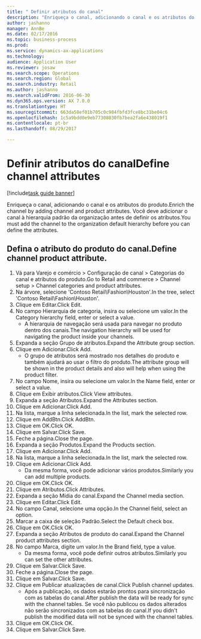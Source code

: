 ```yaml
--- 
title: " Definir atributos do canal"
description: "Enriqueça o canal, adicionando o canal e os atributos do produto."
author: jashanno
manager: AnnBe
ms.date: 02/17/2016
ms.topic: business-process
ms.prod: 
ms.service: dynamics-ax-applications
ms.technology: 
audience: Application User
ms.reviewer: josaw
ms.search.scope: Operations
ms.search.region: Global
ms.search.industry: Retail
ms.author: jashanno
ms.search.validFrom: 2016-06-30
ms.dyn365.ops.version: AX 7.0.0
ms.translationtype: HT
ms.sourcegitcommit: 663da58ef01b705c0c984fbfd3fce8bc31be04c6
ms.openlocfilehash: 1c5a9bdd0e9eb77308030fb7bea2fa6e438019f1
ms.contentlocale: pt-br
ms.lasthandoff: 08/29/2017

---
```

# <a name="define-channel-attributes"></a><span data-ttu-id="80a9c-103"> Definir atributos do canal</span><span class="sxs-lookup"><span data-stu-id="80a9c-103">Define channel attributes</span></span>

[!include[task guide banner](../includes/task-guide-banner.md)]

<span data-ttu-id="80a9c-104">Enriqueça o canal, adicionando o canal e os atributos do produto.</span><span class="sxs-lookup"><span data-stu-id="80a9c-104">Enrich the channel by adding channel and product attributes.</span></span> <span data-ttu-id="80a9c-105">Você deve adicionar o canal à hierarquia padrão da organização antes de definir os atributos.</span><span class="sxs-lookup"><span data-stu-id="80a9c-105">You must add the channel to the organization default hierarchy before you can define the attributes.</span></span>


## <a name="define-channel-product-attribute"></a><span data-ttu-id="80a9c-106">Defina o atributo do produto do canal.</span><span class="sxs-lookup"><span data-stu-id="80a9c-106">Define channel product attribute.</span></span>
1. <span data-ttu-id="80a9c-107">Vá para Varejo e comércio > Configuração de canal > Categorias do canal e atributos do produto.</span><span class="sxs-lookup"><span data-stu-id="80a9c-107">Go to Retail and commerce > Channel setup > Channel categories and product attributes.</span></span>
2. <span data-ttu-id="80a9c-108">Na árvore, selecione 'Contoso Retail\Fashion\Houston'.</span><span class="sxs-lookup"><span data-stu-id="80a9c-108">In the tree, select 'Contoso Retail\Fashion\Houston'.</span></span>
3. <span data-ttu-id="80a9c-109">Clique em Editar.</span><span class="sxs-lookup"><span data-stu-id="80a9c-109">Click Edit.</span></span>
4. <span data-ttu-id="80a9c-110">No campo Hierarquia de categoria, insira ou selecione um valor.</span><span class="sxs-lookup"><span data-stu-id="80a9c-110">In the Category hierarchy field, enter or select a value.</span></span>
    * <span data-ttu-id="80a9c-111">A hierarquia de navegação será usada para navegar no produto dentro dos canais.</span><span class="sxs-lookup"><span data-stu-id="80a9c-111">The navigation hierarchy will be used for navigating the product inside your channels.</span></span>  
5. <span data-ttu-id="80a9c-112">Expanda a seção Grupo de atributos.</span><span class="sxs-lookup"><span data-stu-id="80a9c-112">Expand the Attribute group section.</span></span>
6. <span data-ttu-id="80a9c-113">Clique em Adicionar.</span><span class="sxs-lookup"><span data-stu-id="80a9c-113">Click Add.</span></span>
    * <span data-ttu-id="80a9c-114">O grupo de atributos será mostrado nos detalhes do produto e também ajudará ao usar o filtro do produto.</span><span class="sxs-lookup"><span data-stu-id="80a9c-114">The attribute group will be shown in the product details and also will help when using the product filter.</span></span>  
7. <span data-ttu-id="80a9c-115">No campo Nome, insira ou selecione um valor.</span><span class="sxs-lookup"><span data-stu-id="80a9c-115">In the Name field, enter or select a value.</span></span>
8. <span data-ttu-id="80a9c-116">Clique em Exibir atributos.</span><span class="sxs-lookup"><span data-stu-id="80a9c-116">Click View attributes.</span></span>
9. <span data-ttu-id="80a9c-117">Expanda a seção Atributos.</span><span class="sxs-lookup"><span data-stu-id="80a9c-117">Expand the Attributes section.</span></span>
10. <span data-ttu-id="80a9c-118">Clique em Adicionar.</span><span class="sxs-lookup"><span data-stu-id="80a9c-118">Click Add.</span></span>
11. <span data-ttu-id="80a9c-119">Na lista, marque a linha selecionada.</span><span class="sxs-lookup"><span data-stu-id="80a9c-119">In the list, mark the selected row.</span></span>
12. <span data-ttu-id="80a9c-120">Clique em AddBtn.</span><span class="sxs-lookup"><span data-stu-id="80a9c-120">Click AddBtn.</span></span>
13. <span data-ttu-id="80a9c-121">Clique em OK.</span><span class="sxs-lookup"><span data-stu-id="80a9c-121">Click OK.</span></span>
14. <span data-ttu-id="80a9c-122">Clique em Salvar.</span><span class="sxs-lookup"><span data-stu-id="80a9c-122">Click Save.</span></span>
15. <span data-ttu-id="80a9c-123">Feche a página.</span><span class="sxs-lookup"><span data-stu-id="80a9c-123">Close the page.</span></span>
16. <span data-ttu-id="80a9c-124">Expanda a seção Produtos.</span><span class="sxs-lookup"><span data-stu-id="80a9c-124">Expand the Products section.</span></span>
17. <span data-ttu-id="80a9c-125">Clique em Adicionar.</span><span class="sxs-lookup"><span data-stu-id="80a9c-125">Click Add.</span></span>
18. <span data-ttu-id="80a9c-126">Na lista, marque a linha selecionada.</span><span class="sxs-lookup"><span data-stu-id="80a9c-126">In the list, mark the selected row.</span></span>
19. <span data-ttu-id="80a9c-127">Clique em Adicionar.</span><span class="sxs-lookup"><span data-stu-id="80a9c-127">Click Add.</span></span>
    * <span data-ttu-id="80a9c-128">Da mesma forma, você pode adicionar vários produtos.</span><span class="sxs-lookup"><span data-stu-id="80a9c-128">Similarly you can add multiple products.</span></span>  
20. <span data-ttu-id="80a9c-129">Clique em OK.</span><span class="sxs-lookup"><span data-stu-id="80a9c-129">Click OK.</span></span>
21. <span data-ttu-id="80a9c-130">Clique em Atributos.</span><span class="sxs-lookup"><span data-stu-id="80a9c-130">Click Attributes.</span></span>
22. <span data-ttu-id="80a9c-131">Expanda a seção Mídia do canal.</span><span class="sxs-lookup"><span data-stu-id="80a9c-131">Expand the Channel media section.</span></span>
23. <span data-ttu-id="80a9c-132">Clique em Editar.</span><span class="sxs-lookup"><span data-stu-id="80a9c-132">Click Edit.</span></span>
24. <span data-ttu-id="80a9c-133">No campo Canal, selecione uma opção.</span><span class="sxs-lookup"><span data-stu-id="80a9c-133">In the Channel field, select an option.</span></span>
25. <span data-ttu-id="80a9c-134">Marcar a caixa de seleção Padrão.</span><span class="sxs-lookup"><span data-stu-id="80a9c-134">Select the Default check box.</span></span>
26. <span data-ttu-id="80a9c-135">Clique em OK.</span><span class="sxs-lookup"><span data-stu-id="80a9c-135">Click OK.</span></span>
27. <span data-ttu-id="80a9c-136">Expanda a seção Atributos de produto do canal.</span><span class="sxs-lookup"><span data-stu-id="80a9c-136">Expand the Channel product attributes section.</span></span>
28. <span data-ttu-id="80a9c-137">No campo Marca, digite um valor.</span><span class="sxs-lookup"><span data-stu-id="80a9c-137">In the Brand field, type a value.</span></span>
    * <span data-ttu-id="80a9c-138">Da mesma forma, você pode definir outros atributos.</span><span class="sxs-lookup"><span data-stu-id="80a9c-138">Similarly you can set the other attributes.</span></span>  
29. <span data-ttu-id="80a9c-139">Clique em Salvar.</span><span class="sxs-lookup"><span data-stu-id="80a9c-139">Click Save.</span></span>
30. <span data-ttu-id="80a9c-140">Feche a página.</span><span class="sxs-lookup"><span data-stu-id="80a9c-140">Close the page.</span></span>
31. <span data-ttu-id="80a9c-141">Clique em Salvar.</span><span class="sxs-lookup"><span data-stu-id="80a9c-141">Click Save.</span></span>
32. <span data-ttu-id="80a9c-142">Clique em Publicar atualizações de canal.</span><span class="sxs-lookup"><span data-stu-id="80a9c-142">Click Publish channel updates.</span></span>
    * <span data-ttu-id="80a9c-143">Após a publicação, os dados estarão prontos para sincronização com as tabelas do canal.</span><span class="sxs-lookup"><span data-stu-id="80a9c-143">After publish the data will be ready for sync with the channel tables.</span></span> <span data-ttu-id="80a9c-144">Se você não publicou os dados alterados não serão sincronizados com as tabelas do canal.</span><span class="sxs-lookup"><span data-stu-id="80a9c-144">If you didn't publish the modified data will not be synced with the channel tables.</span></span>  
33. <span data-ttu-id="80a9c-145">Clique em OK.</span><span class="sxs-lookup"><span data-stu-id="80a9c-145">Click OK.</span></span>
34. <span data-ttu-id="80a9c-146">Clique em Salvar.</span><span class="sxs-lookup"><span data-stu-id="80a9c-146">Click Save.</span></span>


